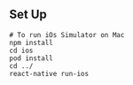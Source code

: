 ## Set Up

```
# To run iOs Simulator on Mac
npm install
cd ios
pod install
cd ../
react-native run-ios
```
